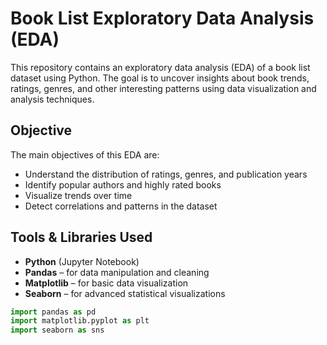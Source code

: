 # Book List Exploratory Data Analysis (EDA)
This repository contains an exploratory data analysis (EDA) of a book list dataset using Python.
The goal is to uncover insights about book trends, ratings, genres, and other interesting patterns using data visualization and analysis techniques.

## Objective

The main objectives of this EDA are:

- Understand the distribution of ratings, genres, and publication years
- Identify popular authors and highly rated books
- Visualize trends over time
- Detect correlations and patterns in the dataset

## Tools & Libraries Used

- **Python** (Jupyter Notebook)
- **Pandas** – for data manipulation and cleaning
- **Matplotlib** – for basic data visualization
- **Seaborn** – for advanced statistical visualizations

```python
import pandas as pd
import matplotlib.pyplot as plt
import seaborn as sns
```

